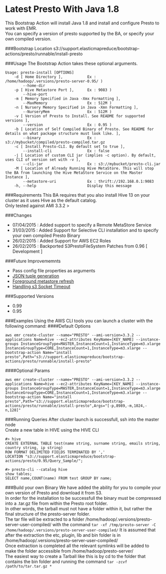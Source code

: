 Latest Presto With Java 1.8
==========================
This Bootstrap Action will install Java 1.8 and install and configure Presto to work with EMR.  
You can specify a version of presto supported by the BA, or specify your own compiled version.

###Bootstrap Location
s3://support.elasticmapreduce/bootstrap-actions/presto/runnable/install-presto

###Usage
The Bootstrap Action takes these optional arguments. 
```
Usage: presto-install [OPTIONS]
    -d [ Home Directory ],           Ex : /home/hadoop/.versions/presto-server-0.95/ )
        --home-dir
    -p [ Hive Metastore Port ],      Ex : 9083 )
        --hive-port
    -m [ Memory Specified in Java -Xmx Formatting ],
        --MaxMemory                  Ex : 512M )
    -n [ Nursery Memory Specified in Java -Xmn Formatting ],
        --NurseryMem                 Ex : 512M )
    -v [ Version of Presto to Install. See README for supported versions ],
        --version                    Ex : 0.95 )
    -b [ Location of Self Compiled Binary of Presto. See README for details on what package structure must look like. ],
        --binary                     Ex : s3://mybucket/compiled/presto-compiled.tar.gz
    -c [ Install Presto-CLI. By default set to true ],
        --install-cli                Ex : false
    -j [ Location of custom CLI jar (implies -c option). By default, uses CLI of version set with -v ],
        --cli-jar                    Ex : s3://mybucket/presto-cli.jar
    -M [ Location of Already Running Hive MetaStore. This will stop the BA from launching the Hive MetaStore Service on the Master Instance ],
        --metastore-uri              Ex : thrift://192.168.0.1:9083
    -h, --help                       Display this message
```

###Requirements
This BA requires that you also install Hive 13 on your cluster as it uses Hive as the default catalog.  
Only tested against AMI 3.3.2 >

###Changes
- 07/04/2015 : Added support to specify a Remote MetaStore Service
- 31/03/2015 : Added Support for Selective CLI installation and to specify your own compiled Presto Binary
- 26/02/2015 : Added Support for AWS EC2 Roles 
- 26/02/2015 : Backported S3PrestoFileSystem Patches from 0.96 [ Development ]

###Future Improvememnts
- Pass config file properties as arguments
- [JSON tuple generation](https://github.com/facebook/presto/pull/1724)
- [Foreground metastore refresh](https://github.com/facebook/presto/pull/1744)
- [Handling s3 Socket Timeout](https://github.com/facebook/presto/pull/1478)

###Supported Versions
 - 0.99
 - 0.95

###Examples
Using the AWS CLI tools you can launch a cluster with the following command: 
####Default Options
```
aws emr create-cluster --name="PRESTO" --ami-version=3.3.2 --applications Name=hive --ec2-attributes KeyName=[KEY_NAME] --instance-groups InstanceGroupType=MASTER,InstanceCount=1,InstanceType=m3.xlarge InstanceGroupType=CORE,InstanceCount=1,InstanceType=m3.xlarge --bootstrap-action Name="install presto",Path="s3://support.elasticmapreduce/bootstrap-actions/presto/runnable/install-presto"
```

####Optional Params
```
aws emr create-cluster --name="PRESTO" --ami-version=3.3.2 --applications Name=hive --ec2-attributes KeyName=[KEY_NAME] --instance-groups InstanceGroupType=MASTER,InstanceCount=1,InstanceType=m3.xlarge InstanceGroupType=CORE,InstanceCount=1,InstanceType=m3.xlarge --bootstrap-action Name="install presto",Path="s3://support.elasticmapreduce/bootstrap-actions/presto/runnable/install-presto",Args="[-p,8989,-m,1024,-n,128]"
```

###Running Queries
After cluster launch is successfull, ssh into the master node   
Create a new table in HIVE using the HIVE CLI
```
#> hive
CREATE EXTERNAL TABLE test(name string, surname string, emails string, country string, ip string)
ROW FORMAT DELIMITED FIELDS TERMINATED BY ','
LOCATION "s3://support.elasticmapreduce/bootstrap-actions/presto/0.95/Query_Sample/";

#> presto-cli --catalog hive
show tables; 
SELECT name,COUNT(name) FROM test GROUP BY name;
```

###Build your own Binary
We have added the ability for you to compile your own version of Presto and download it from S3.  
In order for the installation to be successfull the binary must be compressed into a .tar.gz file from within the Presto root folder.  
In other words, the tarball must not have a folder within it, but rather the final structure of the presto-server folder.  
The tar file will be extracted to a folder /home/hadoop/.versions/presto-server-user-compiled/ with the command `tar -xf /tmp/presto-server -C /home/hadoop/.versions/presto-server-user-compiled/` 
It is assumed that after the extraction the etc, plugin, lib and bin folder is in /home/hadoop/.versions/presto-server-user-compiled/  
Once extraction is completed all the relevant symlinks will be added to make the folder accessible from /home/hadoop/presto-server/   
The easiest way to create a Tarball like this is by cd to the folder that contains the bin folder and running the command `tar -zcvf /path/to/tar.tar.gz *`  


